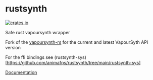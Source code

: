 # rustsynth

[![crates.io](https://img.shields.io/crates/v/rustsynth.svg)](https://crates.io/crates/rustsynth)

Safe rust vapoursynth wrapper

Fork of the [vapoursynth-rs](https://github.com/YaLTeR/vapoursynth-rs) for the current and latest VapourSyth API version

For the ffi bindings see (rustsynth-sys)[https://github.com/animafps/rustsynth/tree/main/rustsynth-sys]

[Documentation](https://docs.rs/rustsynth)